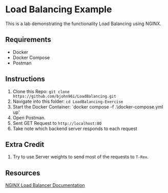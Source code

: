 # Load Balancing Example

This is a lab demonstrating the functionality Load Balancing using NGINX.

## Requirements

- Docker
- Docker Compose
- Postman

## Instructions

1. Clone this Repo: `git clone https://github.com/bjohn96i/LoadBalancing.git`
2. Navigate into this folder: `cd LoadBalancing-Exercise`
3. Start the Docker Container: `docker compose -f .\docker-compose.yml up'
4. Open Postman.
5. Sent GET Request to `http://localhost:80`
6. Take note which backend server responds to each request

## Extra Credit

1. Try to use Server weights to send most of the requests to `T-Rex`.

## Resources

[NGINX Load Balancer Documentation](https://docs.nginx.com/nginx/admin-guide/load-balancer/http-load-balancer/)
